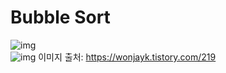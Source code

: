 # Bubble Sort

![img](https://t1.daumcdn.net/cfile/tistory/275F9A4A545095BD01)  
![img](https://t1.daumcdn.net/cfile/tistory/2413054D545095E034)
이미지 출처: https://wonjayk.tistory.com/219